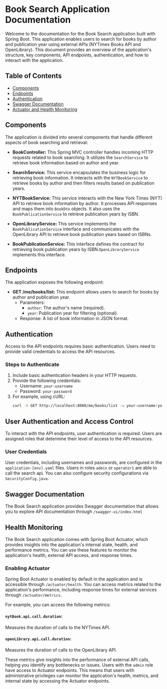 # Book Search Application Documentation

Welcome to the documentation for the Book Search application built with Spring Boot. This application enables users to search for books by author and publication year using external APIs (NYTimes Books API and OpenLibrary). This document provides an overview of the application's structure, key components, API endpoints, authentication, and how to interact with the application.

## Table of Contents

- [Components](#components)
- [Endpoints](#endpoints)
- [Authentication](#authentication)
- [Swagger Documentation](#swagger-documentation)
- [Actuator and Health Monitoring](#health-monitoring)

## Components

The application is divided into several components that handle different aspects of book searching and retrieval:

- **BookController:** This Spring MVC controller handles incoming HTTP requests related to book searching. It utilizes the `SearchService` to retrieve book information based on author and year.

- **SearchService:** This service encapsulates the business logic for retrieving book information. It interacts with the `NYTBookService` to retrieve books by author and then filters results based on publication years.

- **NYTBookService:** This service interacts with the New York Times (NYT) API to retrieve book information by author. It processes API responses and maps them into `BookDto` objects. It also uses the `BookPublicationService` to retrieve publication years by ISBN.

- **OpenLibraryService:** This service implements the `BookPublicationService` interface and communicates with the OpenLibrary API to retrieve book publication years based on ISBNs.

- **BookPublicationService:** This interface defines the contract for retrieving book publication years by ISBN.`OpenLibraryService` implements this interface.

## Endpoints

The application exposes the following endpoint:

- **GET /me/books/list:** This endpoint allows users to search for books by author and publication year.
    - Parameters:
        - `author`: The author's name (required).
        - `year`: Publication year for filtering (optional).
    - Response: A list of book information in JSON format.

## Authentication

Access to the API endpoints requires basic authentication. Users need to provide valid credentials to access the API resources.

### Steps to Authenticate

1. Include basic authentication headers in your HTTP requests.
2. Provide the following credentials:
    - Username: `your-username`
    - Password: `your-password`
3. For example, using cURL:
   ```bash
   curl -X GET http://localhost:8080/me/books/list -u your-username:your-password
## User Authentication and Access Control

To interact with the API endpoints, user authentication is required. Users are assigned roles that determine their level of access to the API resources.

### User Credentials

User credentials, including usernames and passwords, are configured in the `application-[env].yaml` files. Users in roles `admin` or `operator1` are able to call the search api. You can also configure security configurations via `SecurityConfig.java`.

## Swagger Documentation

The Book Search application provides Swagger documentation that allows you to explore API documentation through `/swagger-ui/index.html`



## Health Monitoring

The Book Search application comes with Spring Boot Actuator, which provides insights into the application's internal state, health, and performance metrics. You can use these features to monitor the application's health, external API access, and response times.

### Enabling Actuator

Spring Boot Actuator is enabled by default in the application and is accessible through `/actuator/health`. You can access metrics related to the application's performance, including response times for external services through `/actuator/metrics`.

For example, you can access the following metrics:

#### `nytBook.api.call.duration`: 
Measures the duration of calls to the NYTimes API.
#### `openLibrary.api.call.duration`: 
Measures the duration of calls to the OpenLibrary API.

These metrics give insights into the performance of external API calls, helping you identify any bottlenecks or issues.
Users with the `admin` role have access to Actuator endpoints. This means that users with administrative privileges can monitor the application's health, metrics, and internal state by accessing the Actuator endpoints.

